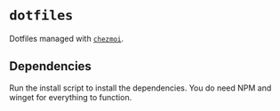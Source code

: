 # `dotfiles`

Dotfiles managed with [`chezmoi`](https://github.com/twpayne/chezmoi).

## Dependencies

Run the install script to install the dependencies. You do need NPM and winget for everything to function.
